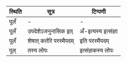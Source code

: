 | स्थिति | सूत्र | टिप्पणी |
| ----- | ------- | ------ |
| पूलँ | - | - |
| पूलँ | उपदेशेऽजनुनासिक इत् | अँ-इत्यस्य इत्संज्ञा |
| पूलँ | शेषात् कर्तरि परस्मैपदम् | इति परस्मैपदम् |
| पूल् | तस्य लोपः | इत्संज्ञकस्य लोपः |
